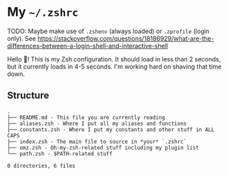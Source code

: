 # My `~/.zshrc`

TODO: Maybe make use of `.zshenv` (always loaded) or `.zprofile` (login only). See https://stackoverflow.com/questions/18186929/what-are-the-differences-between-a-login-shell-and-interactive-shell

Hello :wave:! This is my Zsh configuration. It should load in less than 2 seconds, but it currently loads in 4-5 seconds. I'm working hard on shaving that time down.

<!-- ## Installation

Requirements:
  - Oh-My-Zsh
    - zsh-syntax-highlighting
    - zsh-autosuggestions
  - Powerlevel10k

---

Clone this repo somewhere and replace your current `~/.zshrc` file with:

```sh
source "/where/did/you/clone/the/repo/index.zsh"
``` -->

## Structure

```
.
├── README.md - This file you are currently reading
├── aliases.zsh - Where I put all my aliases and functions
├── constants.zsh - Where I put my constants and other stuff in ALL CAPS
├── index.zsh - The main file to source in *your* `.zshrc`
├── omz.zsh - Oh-my-zsh-related stuff including my plugin list
└── path.zsh - $PATH-related stuff

0 directories, 6 files
```
